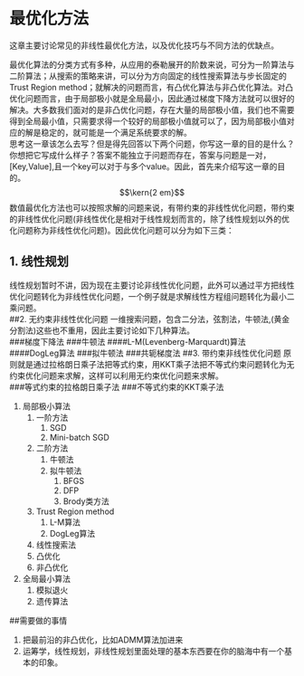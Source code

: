 # 最优化方法

这章主要讨论常见的非线性最优化方法，以及优化技巧与不同方法的优缺点。

最优化算法的分类方式有多种，从应用的泰勒展开的阶数来说，可分为一阶算法与二阶算法；从搜索的策略来讲，可以分为方向固定的线性搜索算法与步长固定的Trust Region method；就解决的问题而言，有凸优化算法与非凸优化算法。对凸优化问题而言，由于局部极小就是全局最小，因此通过梯度下降方法就可以很好的解决。大多数我们面对的是非凸优化问题，存在大量的局部极小值，我们也不需要得到全局最小值，只需要求得一个较好的局部极小值就可以了，因为局部极小值对应的解是稳定的，就可能是一个满足系统要求的解。  
思考这一章该怎么去写？但是得先回答以下两个问题，你写这一章的目的是什么？你想把它写成什么样子？答案不能独立于问题而存在，答案与问题是一对，\[Key,Value\],且一个key可以对于与多个value。因此，首先来介绍写这一章的目的。  
$$\kern{2 em}$$数值最优化方法也可以按照求解的问题来说，有带约束的非线性优化问题，带约束的非线性优化问题\(非线性优化是相对于线性规划而言的，除了线性规划以外的优化问题称为非线性优化问题\)。因此优化问题可以分为如下三类：  

## 1. 线性规划
线性规划暂时不讲，因为现在主要讨论非线性优化问题，此外可以通过平方把线性优化问题转化为非线性优化问题，一个例子就是求解线性方程组问题转化为最小二乘问题。    
##2. 无约束非线性优化问题
一维搜索问题，包含二分法，弦割法，牛顿法,(黄金分割法)这些也不重用，因此主要讨论如下几种算法。  
###梯度下降法
###牛顿法
####L-M(Levenberg-Marquardt)算法
####DogLeg算法
###拟牛顿法
###共轭梯度法 
##3. 带约束非线性优化问题
原则就是通过拉格朗日乘子法把等式约束，用KKT乘子法把不等式约束问题转化为无约束优化问题来求解，这样可以利用无约束优化问题来求解。  
###等式约束的拉格朗日乘子法
###不等式约束的KKT乘子法


1. 局部极小算法
   1. 一阶方法
      1. SGD
      2. Mini-batch SGD
   2. 二阶方法
      1. 牛顿法
      2. 拟牛顿法
         1. BFGS
         2. DFP
         3. Brody类方法
   3. Trust Region method
      1. L-M算法
      2. DogLeg算法
   4. 线性搜索法
   5. 凸优化
   6. 非凸优化
2. 全局最小算法
   1. 模拟退火
   2. 遗传算法

##需要做的事情
1. 把最前沿的非凸优化，比如ADMM算法加进来
2. 运筹学，线性规划，非线性规划里面处理的基本东西要在你的脑海中有一个基本的印象。



